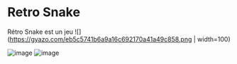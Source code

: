 # Retro Snake
Rétro Snake est un jeu 
![](https://gyazo.com/eb5c5741b6a9a16c692170a41a49c858.png | width=100)


![image](https://github.com/user-attachments/assets/a970f73a-d9c4-4bfd-ba44-c4e8f56da76e)
![image](https://github.com/user-attachments/assets/9bc299eb-1880-4266-a478-6ad6ee2c44d0)
